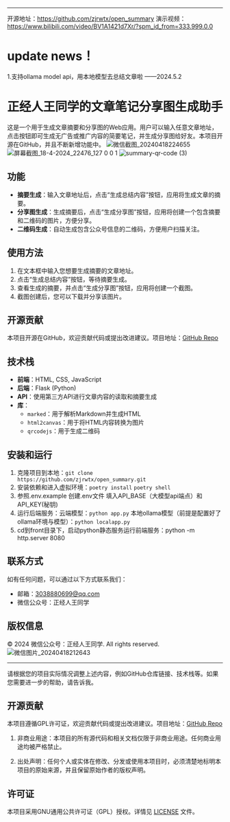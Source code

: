 

---
开源地址：https://github.com/zjrwtx/open_summary
演示视频：https://www.bilibili.com/video/BV1A1421d7Xr/?spm_id_from=333.999.0.0

# update news！
1.支持ollama model api，用本地模型去总结文章啦 ——2024.5.2

# 正经人王同学的文章笔记分享图生成助手
这是一个用于生成文章摘要和分享图的Web应用。用户可以输入任意文章地址，点击按钮即可生成无广告或推广内容的简要笔记，并生成分享图给好友。本项目开源在GitHub，并且不断新增功能中。
![微信截图_20240418224655](https://github.com/zjrwtx/open_summary/assets/86822589/a424c307-08af-4bdb-b913-894577694159)
![屏幕截图_18-4-2024_22476_127 0 0 1](https://github.com/zjrwtx/open_summary/assets/86822589/fcc4dde5-321b-4ea8-b99a-c00082ce0738)
![summary-qr-code (3)](https://github.com/zjrwtx/open_summary/assets/86822589/40349386-f280-4ebc-a8f1-1ad967e132cd)

## 功能
- **摘要生成**：输入文章地址后，点击“生成总结内容”按钮，应用将生成文章的摘要。
- **分享图生成**：生成摘要后，点击“生成分享图”按钮，应用将创建一个包含摘要和二维码的图片，方便分享。
- **二维码生成**：自动生成包含公众号信息的二维码，方便用户扫描关注。


## 使用方法
1. 在文本框中输入您想要生成摘要的文章地址。
2. 点击“生成总结内容”按钮，等待摘要生成。
3. 查看生成的摘要，并点击“生成分享图”按钮，应用将创建一个截图。
4. 截图创建后，您可以下载并分享该图片。

## 开源贡献
本项目开源在GitHub，欢迎贡献代码或提出改进建议。项目地址：[GitHub Repo](https://github.com/your-username/your-repo)

## 技术栈
- **前端**：HTML, CSS, JavaScript
- **后端**：Flask (Python)
- **API**：使用第三方API进行文章内容的读取和摘要生成
- **库**：
  - `marked`：用于解析Markdown并生成HTML
  - `html2canvas`：用于将HTML内容转换为图片
  - `qrcodejs`：用于生成二维码

## 安装和运行
1. 克隆项目到本地：`git clone https://github.com/zjrwtx/open_summary.git`
2. 安装依赖和进入虚拟环境：`poetry install` `poetry shell`
3. 参照.env.example 创建.env文件 填入API_BASE（大模型api端点）和API_KEY(秘钥)
4. 运行后端服务：云端模型：`python app.py` 本地ollama模型（前提是配置好了ollama环境与模型）：`python localapp.py`
5. cd到front目录下，启动python静态服务运行前端服务：python -m http.server 8080

## 联系方式
如有任何问题，可以通过以下方式联系我们：
- 邮箱：[3038880699@qq.com](mailto:3038880699@qq.com)
- 微信公众号：正经人王同学

## 版权信息
&copy; 2024 微信公众号：正经人王同学. All rights reserved.
![微信图片_20240418212643](https://github.com/zjrwtx/open_summary/assets/86822589/dbfd72a2-7986-4981-9e42-6cb5e650fe5d)

---

请根据您的项目实际情况调整上述内容，例如GitHub仓库链接、技术栈等。如果您需要进一步的帮助，请告诉我。



## 开源贡献
本项目遵循GPL许可证，欢迎贡献代码或提出改进建议。项目地址：[GitHub Repo](https://github.com/zjrwtx/videotopdf_ui)
1. 非商业用途：本项目的所有源代码和相关文档仅限于非商业用途。任何商业用途均被严格禁止。

2. 出处声明：任何个人或实体在修改、分发或使用本项目时，必须清楚地标明本项目的原始来源，并且保留原始作者的版权声明。

## 许可证
本项目采用GNU通用公共许可证（GPL）授权。详情见 [LICENSE](LICENSE) 文件。
